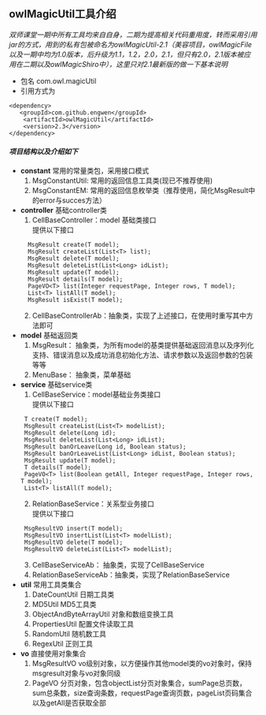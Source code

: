 owlMagicUtil工具介绍
-------
 
*双师课堂一期中所有工具均来自自身，二期为提高相关代码重用度，转而采用引用jar的方式，用到的私有包被命名为owlMagicUtil-2.1（美容项目，owlMagicFile以及一期中均为1.0版本，后升级为1.1，1.2，2.0，2.1，但只有2.0，2.1版本被应用在二期以及owlMagicShiro中），这里只对2.1最新版的做一下基本说明*

* 包名
com.owl.magicUtil
* 引用方式为
```
<dependency>
   <groupId>com.github.engwen</groupId>
    <artifactId>owlMagicUtil</artifactId>
    <version>2.3</version>
</dependency>
```
#### *项目结构以及介绍如下*
* **constant**  常用的常量类包，采用接口模式  
  1. MsgConstantUtil: 常用的返回信息工具类(现已不推荐使用)
  2. MsgConstantEM: 常用的返回信息枚举类（推荐使用，简化MsgResult中的error与succes方法）
* **controller**  基础controller类
  1. CellBaseController：model 基础类接口  
  提供以下接口  
  ```
    MsgResult create(T model);
    MsgResult createList(List<T> list);
    MsgResult delete(T model);
    MsgResult deleteList(List<Long> idList);
    MsgResult update(T model);
    MsgResult details(T model);
    PageVO<T> list(Integer requestPage, Integer rows, T model);
    List<T> listAll(T model);
    MsgResult isExist(T model);
  ```
  2. CellBaseControllerAb：抽象类，实现了上述接口，在使用时重写其中方法即可  
* **model**  基础返回类  
  1. MsgResult： 抽象类，为所有model的基类提供基础返回消息以及序列化支持、错误消息以及成功消息初始化方法、请求参数以及返回参数的包装等等   
  2. MenuBase： 抽象类，菜单基础
* **service**  基础service类
  1. CellBaseService：model基础业务类接口  
  提供以下接口  
  ```
   T create(T model);
   MsgResult createList(List<T> modelList);
   MsgResult delete(Long id);
   MsgResult deleteList(List<Long> idList);
   MsgResult banOrLeave(Long id, Boolean status);
   MsgResult banOrLeaveList(List<Long> idList, Boolean status);
   MsgResult update(T model);
   T details(T model);
   PageVO<T> list(Boolean getAll, Integer requestPage, Integer rows, T model);
   List<T> listAll(T model);
  ```
  2. RelationBaseService：关系型业务接口  
  提供以下接口  
    ```
     MsgResultVO insert(T model);
     MsgResultVO insertList(List<T> modelList);
     MsgResultVO delete(T model);
     MsgResultVO deleteList(List<T> modelList);
    ```
    3. CellBaseServiceAb： 抽象类，实现了CellBaseService
    4. RelationBaseServiceAb：抽象类，实现了RelationBaseService
* **util**  常用工具类集合  
    1. DateCountUtil 日期工具类
    2. MD5Util MD5工具类
    3. ObjectAndByteArrayUtil 对象和数组变换工具
    4. PropertiesUtil 配置文件读取工具
    4. RandomUtil 随机数工具
    5. RegexUtil 正则工具
* **vo**  直接使用对象集合  
    1. MsgResultVO  vo级别对象，以方便操作其他model类的vo对象时，保持msgresult对象与vo对象同级
    2. PageVO  分页对象，包含objectList分页对象集合，sumPage总页数，sum总条数，size查询条数，requestPage查询页数，pageList页码集合以及getAll是否获取全部
